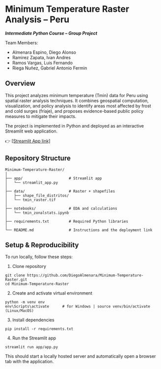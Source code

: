 # Minimum Temperature Raster Analysis – Peru
***Intermediate Python Course – Group Project***

Team Members:
- Almenara Espino, Diego Alonso
- Ramirez Zapata, Ivan Andres
- Ramos Vargas, Luis Fernando
- Riega Nuñez, Gabriel Antonio Fermin

## Overview

This project analyzes minimum temperature (Tmin) data for Peru using spatial raster analysis techniques.
It combines geospatial computation, visualization, and policy analysis to identify areas most affected by frost and cold surges (friaje), and proposes evidence-based public policy measures to mitigate their impacts.

The project is implemented in Python and deployed as an interactive Streamlit web application.

👉 [[Streamlit App link]](https://minimum-temperature-raster-bmzdr47ahxkcqffeqwvozm.streamlit.app/)

## Repository Structure
```
Minimum-Temperature-Raster/
│
├── app/                     # Streamlit app
│   └── streamlit_app.py
│
├── data/                    # Raster + shapefiles
│   ├── shape_file_distritos/
│   └── tmin_raster.tif
│
├── notebooks/               # EDA and calculations
│   └── tmin_zonalstats.ipynb
│
├── requirements.txt         # Required Python libraries
│
└── README.md                # Instructions and the deployment link
```

## Setup & Reproducibility

To run locally, follow these steps:

1. Clone repository
```
git clone https://github.com/DiegoAlmenara/Minimum-Temperature-Raster.git
cd Minimum-Temperature-Raster
```
2. Create and activate virtual environment
```
python -m venv env
env\Scripts\activate      # for Windows | source venv/bin/activate (Linux/MacOS)
```
3. Install dependencies
```
pip install -r requirements.txt
```
4. Run the Streamlit app
```
streamlit run app/app.py
```
This should start a locally hosted server and automatically open a browser tab with the application.

